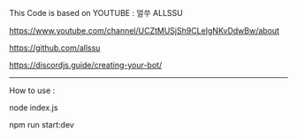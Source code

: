 This Code is based on YOUTUBE : 얼쑤 ALLSSU

https://www.youtube.com/channel/UCZtMUSjSh9CLeIgNKvDdwBw/about

https://github.com/allssu

https://discordjs.guide/creating-your-bot/

------------------------------------------------

How to use :

node index.js

npm run start:dev
